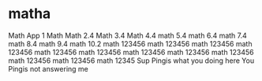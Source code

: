 # matha
Math App 1
Math
Math 2.4
Math 3.4
Math 4.4
math 5.4
math 6.4
math 7.4
math 8.4
math 9.4
math 10.2
math 123456
math 123456
math 123456
math 123456
math 123456
math 123456
math 123456
math 123456
math 123456
math 123456
math 123456
math 12345
Sup Pingis what you doing here
You Pingis not answering me 
